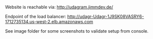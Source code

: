 Website is reachable via:
http://udagram.jimmdev.de/

Endpoint of the load balancer:
http://udagr-Udagr-1J9SK08VASRY6-1712735134.us-west-2.elb.amazonaws.com

See image folder for some screenshots to validate setup from console.
